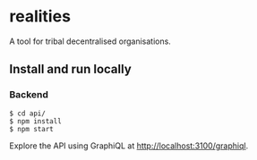 # realities
A tool for tribal decentralised organisations.

## Install and run locally

### Backend

```
$ cd api/
$ npm install
$ npm start
```

Explore the API using GraphiQL at [http://localhost:3100/graphiql](http://localhost:3100/graphiql). 
